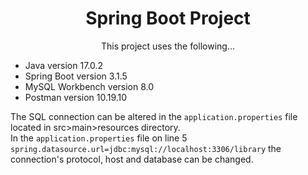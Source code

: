 <h1 align="center">Spring Boot Project</h1>

<p align="center">
  This project uses the following...
 
  <ul>
    <li>Java version 17.0.2</li>
    <li>Spring Boot version 3.1.5</li>
    <li>MySQL Workbench version 8.0</li>
    <li>Postman version 10.19.10</li>
  </ul>

The SQL connection can be altered in the `application.properties` file located in src>main>resources directory.<br>
In the `application.properties` file on line 5 `spring.datasource.url=jdbc:mysql://localhost:3306/library` the connection's protocol, host and database can be changed.<br>

